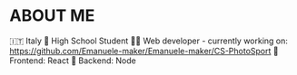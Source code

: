 # ABOUT ME
🇮🇹 Italy
📖 High School Student
👨‍💻 Web developer - currently working on: https://github.com/Emanuele-maker/Emanuele-maker/CS-PhotoSport
💙 Frontend: React
🧡 Backend: Node
